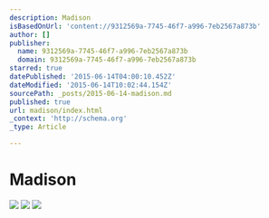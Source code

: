 ```yaml
---
description: Madison
isBasedOnUrl: 'content://9312569a-7745-46f7-a996-7eb2567a873b'
author: []
publisher:
  name: 9312569a-7745-46f7-a996-7eb2567a873b
  domain: 9312569a-7745-46f7-a996-7eb2567a873b
starred: true
datePublished: '2015-06-14T04:00:10.452Z'
dateModified: '2015-06-14T10:02:44.154Z'
sourcePath: _posts/2015-06-14-madison.md
published: true
url: madison/index.html
_context: 'http://schema.org'
_type: Article

---
```

# Madison
![](https://the-grid-user-content.s3-us-west-2.amazonaws.com/39ae3972-8f6b-40fa-bd8f-2792b074390b.jpg)
![](https://the-grid-user-content.s3-us-west-2.amazonaws.com/fd24c196-b0ab-40d3-91b6-7915736b9160.jpg)
![](https://the-grid-user-content.s3-us-west-2.amazonaws.com/d2bb1e37-e4f2-4eff-a383-9411b50270f1.jpg)